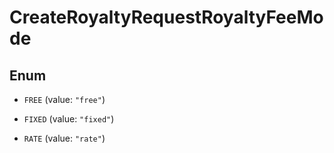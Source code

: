 
# CreateRoyaltyRequestRoyaltyFeeMode

## Enum


* `FREE` (value: `"free"`)

* `FIXED` (value: `"fixed"`)

* `RATE` (value: `"rate"`)



